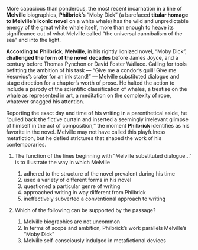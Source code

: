 More capacious than ponderous, the most recent incarnation in a line of **Melville** biographies, **Philbrick’s** “Moby Dick” (a barefaced **titular homage to Melville’s iconic novel** on a white whale) has the wild and unpredictable energy of the great white whale itself, more than enough to heave its significance out of what Melville called “the universal cannibalism of the sea” and into the light.

**According to Philbrick**, **Melville**, in his rightly lionized novel, “Moby Dick”, **challenged the form of the novel decades** before James Joyce, and a century before Thomas Pynchon or David Foster Wallace. Calling for tools befitting the ambition of his task — “Give me a condor’s quill! Give me Vesuvius’s crater for an ink stand!” — Melville substituted dialogue and stage direction for a chapter’s worth of prose. He halted the action to include a parody of the scientific classification of whales, a treatise on the whale as represented in art, a meditation on the complexity of rope, whatever snagged his attention.

Reporting the exact day and time of his writing in a parenthetical aside, he “pulled back the fictive curtain and inserted a seemingly irrelevant glimpse of himself in the act of composition,” the moment **Philbrick** identifies as his favorite in the novel. Melville may not have called this playfulness metafiction, but he defied strictures that shaped the work of his contemporaries.

1. The function of the lines beginning with “Melville substituted dialogue...” is to illustrate the way in which Melville
	1. adhered to the structure of the novel prevalent during his time
	1. used a variety of different forms in his novel
	1. questioned a particular genre of writing
	1. approached writing in way different from Philbrick
	1. ineffectively subverted a conventional approach to writing

3. Which of the following can be supported by the passage?
	1. Melville biographies are not uncommon
	1. In terms of scope and ambition, Philbrick’s work parallels Melville’s “Moby Dick”
	1. Melville self-consciously indulged in metafictional devices